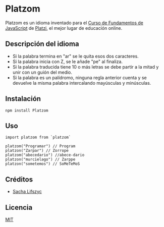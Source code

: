 # Platzom

Platzom es un idioma inventado para el [Curso de Fundamentos de JavaScript](https://platzi.com/js) de [Platzi](https://platzi.com), el mejor lugar de educación online.

## Descripción del idioma
- Si la palabra termina en "ar" se le quita esos dos caracteres.
- Si la palabra inicia con Z, se le añade "pe" al finaliza.
- Si la palabra traducida tiene 10 o más letras se debe partir a la mitad y unir con un guión del medio.
- Si la palabra es un palídromo, ninguna regla anterior cuenta y se devuelve la misma palabra intercalando mayúsculas y minúsculas.

## Instalación
```
npm install Platzom
```

## Uso
```
import platzom from `platzom`

platzom("Programar") // Program
platzon("Zarpar") // Zorrope
platzom("abecedario") //abece-dario
platzon("murcielago") // Zarppe
platzon("sometemos") // SoMeTeMoS
```

## Créditos
- [Sacha Lifszyc](https://twitter.com/@slifszyc)

## Licencia
[MIT](https://opensource.org/licenses/MIT)
